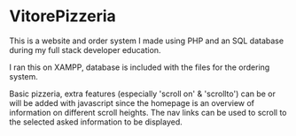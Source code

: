 # VitorePizzeria
This is a website and order system I made using PHP and an SQL database during my full stack developer education.


I ran this on XAMPP, database is included with the files for the ordering system.

Basic pizzeria, extra features (especially 'scroll on' & 'scrollto') can be or will be added with javascript since the homepage is an overview of information on different scroll heights.
The nav links can be used to scroll to the selected asked information to be displayed.
